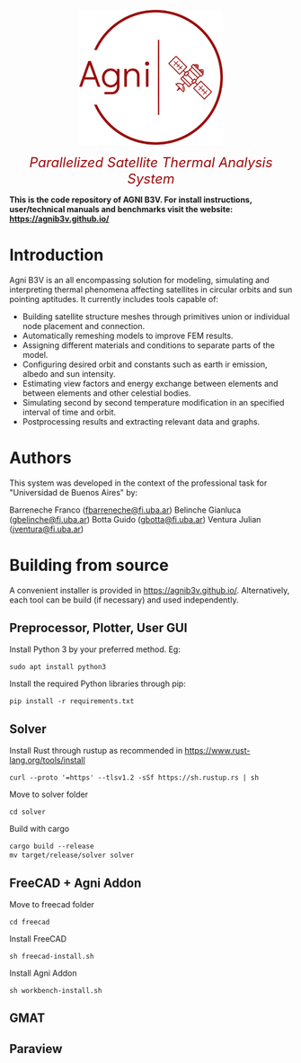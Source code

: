 

<p align="center">
    <img src="./user-gui/public/icons/agni.png" width=256>
</p>
<p align="center">
    <font color="#9A0C0C" size=5><i>Parallelized Satellite Thermal Analysis System</i></font>
</p>
 

**This is the code repository of AGNI B3V. For install instructions, user/technical manuals and benchmarks  visit the website: https://agnib3v.github.io/**



# Introduction

Agni B3V is an all encompassing solution for modeling, simulating and interpreting thermal phenomena affecting satellites in circular orbits and sun pointing aptitudes. It currently includes tools capable of:

* Building satellite structure meshes through primitives union or individual node placement and connection.
* Automatically remeshing models to improve FEM results.
* Assigning different materials and conditions to separate parts of the model.
* Configuring desired orbit and constants such as earth ir emission, albedo and sun intensity.
* Estimating view factors and energy exchange between elements and between elements and other celestial bodies.
* Simulating second by second temperature modification in an specified interval of time and orbit.
* Postprocessing results and extracting relevant data and graphs.



# Authors

This system was developed in the context of the professional task for "Universidad de Buenos Aires" by:

Barreneche Franco  (fbarreneche@fi.uba.ar)
Belinche Gianluca (gbelinche@fi.uba.ar) 
Botta Guido (gbotta@fi.uba.ar)
Ventura Julian (jventura@fi.uba.ar)



# Building from source

A convenient installer is provided in https://agnib3v.github.io/. Alternatively, each tool can be build (if necessary) and used independently.



## Preprocessor, Plotter, User GUI

Install Python 3 by your preferred method. Eg:

```
sudo apt install python3
```

Install the required Python libraries through pip:

```
pip install -r requirements.txt
```



## Solver

Install Rust through rustup as recommended in https://www.rust-lang.org/tools/install

```
curl --proto '=https' --tlsv1.2 -sSf https://sh.rustup.rs | sh
```

Move to solver folder

```
cd solver
```

Build with cargo

```
cargo build --release
mv target/release/solver solver
```



## FreeCAD  + Agni Addon

Move to freecad folder

```
cd freecad
```

Install FreeCAD

```
sh freecad-install.sh
```

Install Agni Addon

```
sh workbench-install.sh
```



## GMAT



## Paraview

